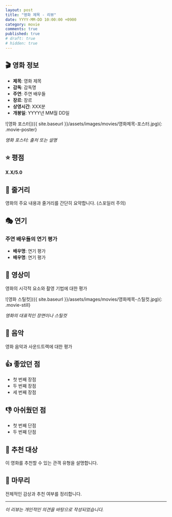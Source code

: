 ```yaml
---
layout: post
title: "영화 제목 - 리뷰"
date: YYYY-MM-DD 10:00:00 +0900
category: movie
comments: true
published: true
# draft: true
# hidden: true
---
```


## 🎬 영화 정보

- **제목**: 영화 제목
- **감독**: 감독명
- **주연**: 주연 배우들
- **장르**: 장르
- **상영시간**: XXX분
- **개봉일**: YYYY년 MM월 DD일

![영화 포스터]({{ site.baseurl }}/assets/images/movies/영화제목-포스터.jpg){: .movie-poster}

*영화 포스터: 출처 또는 설명*

## ⭐ 평점

**X.X/5.0**

## 📖 줄거리

영화의 주요 내용과 줄거리를 간단히 요약합니다. (스포일러 주의)

## 🎭 연기

### 주연 배우들의 연기 평가

- **배우명**: 연기 평가
- **배우명**: 연기 평가

## 🎨 영상미

영화의 시각적 요소와 촬영 기법에 대한 평가

![영화 스틸컷]({{ site.baseurl }}/assets/images/movies/영화제목-스틸컷.jpg){: .movie-still}

*영화의 대표적인 장면이나 스틸컷*

## 🎵 음악

영화 음악과 사운드트랙에 대한 평가

## 👍 좋았던 점

- 첫 번째 장점
- 두 번째 장점
- 세 번째 장점

## 👎 아쉬웠던 점

- 첫 번째 단점
- 두 번째 단점

## 🎯 추천 대상

이 영화를 추천할 수 있는 관객 유형을 설명합니다.

## 📝 마무리

전체적인 감상과 추천 여부를 정리합니다.

---

*이 리뷰는 개인적인 의견을 바탕으로 작성되었습니다.*
